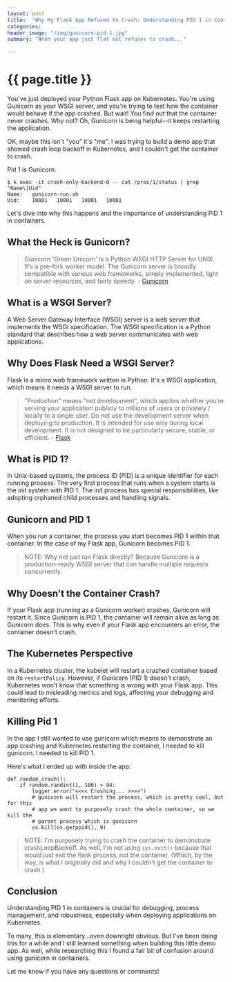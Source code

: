 ```yaml
---
layout: post
title:  "Why My Flask App Refused to Crash: Understanding PID 1 in Containers and Kubernetes"
categories:
header_image: "/img/gunicorn-pid-1.jpg"
summary: "When your app just flat out refuses to crash..."

---
```


# {{ page.title }}

You've just deployed your Python Flask app on Kubernetes. You're using Gunicorn as your WSGI server, and you're trying to test how the container would behave if the app crashed. But wait! You find out that the container never crashes. Why not? Oh, Gunicorn is being helpful--it keeps restarting the application. 

OK, maybe this isn't "you" it's "me". I was trying to build a demo app that showed crash loop backoff in Kubernetes, and I couldn't get the container to crash. 

Pid 1 is Gunicorn.

```
$ k exec -it crash-only-backend-0 -- cat /proc/1/status | grep "Name\|Uid"
Name:	gunicorn-run.sh
Uid:	10001	10001	10001	10001
```

Let's dive into why this happens and the importance of understanding PID 1 in containers.

## What the Heck is Gunicorn?

>Gunicorn 'Green Unicorn' is a Python WSGI HTTP Server for UNIX. It's a pre-fork worker model. The Gunicorn server is broadly compatible with various web frameworks, simply implemented, light on server resources, and fairly speedy. - [Gunicorn](https://gunicorn.org/)

## What is a WSGI Server?

A Web Server Gateway Interface (WSGI) server is a web server that implements the WSGI specification. The WSGI specification is a Python standard that describes how a web server communicates with web applications.

## Why Does Flask Need a WSGI Server?

Flask is a micro web framework written in Python. It's a WSGI application, which means it needs a WSGI server to run.

>"Production" means "not development", which applies whether you’re serving your application publicly to millions of users or privately / locally to a single user. Do not use the development server when deploying to production. It is intended for use only during local development. It is not designed to be particularly secure, stable, or efficient. - [Flask](https://flask.palletsprojects.com/en/2.3.x/deploying/)

## What is PID 1?

In Unix-based systems, the process ID (PID) is a unique identifier for each running process. The very first process that runs when a system starts is the init system with PID 1. The init process has special responsibilities, like adopting orphaned child processes and handling signals.

## Gunicorn and PID 1

When you run a container, the process you start becomes PID 1 within that container. In the case of my Flask app, Gunicorn becomes PID 1. 

>NOTE: Why not just run Flask directly? Because Gunicorn is a production-ready WSGI server that can handle multiple requests concurrently.

## Why Doesn't the Container Crash?

If your Flask app (running as a Gunicorn worker) crashes, Gunicorn will restart it. Since Gunicorn is PID 1, the container will remain alive as long as Gunicorn does. This is why even if your Flask app encounters an error, the container doesn't crash.

## The Kubernetes Perspective

In a Kubernetes cluster, the kubelet will restart a crashed container based on its `restartPolicy`. However, if Gunicorn (PID 1) doesn't crash, Kubernetes won't know that something is wrong with your Flask app. This could lead to misleading metrics and logs, affecting your debugging and monitoring efforts.

## Killing Pid 1

In the app I still wanted to use gunicorn which means to demonstrate an app crashing and Kubernetes restarting the container, I needed to kill gunicorn. I needed to kill PID 1.

Here's what I ended up with inside the app:

```
def random_crash():
    if random.randint(1, 100) > 94:
        logger.error("<<<< Crashing... >>>>")
        # gunicorn will restart the process, which is pretty cool, but for this
        # app we want to purposely crash the whole container, so we kill the
        # parent process which is gunicorn
        os.kill(os.getppid(), 9)
```

>NOTE: I'm purposely trying to crash the container to demonstrate crashLoopBackoff. As well, I'm not using `sys.exit()` because that would just exit the flask process, not the container. (Which, by the way, is what I originally did and why I couldn't get the container to crash.)

## Conclusion

Understanding PID 1 in containers is crucial for debugging, process management, and robustness, especially when deploying applications on Kubernetes. 

To many, this is elementary...even downright obvious. But I've been doing this for a while and I still learned something when building this little demo app. As well, while researching this I found a fair bit of confusion around using gunicorn in containers.

Let me know if you have any questions or comments! 